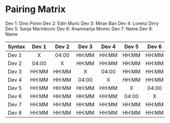 # Pairing Matrix
Dev 1: Dino Ponin
Dev 2: Edin Muric
Dev 3: Miran Ban
Dev 4: Lorenz Dirry
Dev 5: Sanja Marinkovic
Dev 6: Ananmarija Momic
Dev 7: Name
Dev 8: Name

| Syntax      | Dev 1   	  | Dev 2   	  | Dev 3   	  | Dev 4   	  | Dev 5   	  | Dev 6   	  | Dev 7   	  | Dev 8   	  |
| :---        |    :----:   |    :----:   |    :----:   |    :----:   |    :----:   |    :----:   |    :----:   |    :----:   |
| Dev 1       | X           | 04:00       | HH:MM       | HH:MM       | HH:MM       | HH:MM       | HH:MM       | HH:MM       |
| Dev 2       | 04:00       | X           | HH:MM       | HH:MM       | HH:MM       | HH:MM       | HH:MM       | HH:MM       |
| Dev 3       | HH:MM       | HH:MM       | X           | 04:00       | HH:MM       | HH:MM       | HH:MM       | HH:MM       |
| Dev 4       | HH:MM       | HH:MM       | 04:00      | X           | HH:MM       | HH:MM       | HH:MM       | HH:MM       |
| Dev 5       | HH:MM       | HH:MM       | HH:MM       | HH:MM       | X           | 04:00    | HH:MM       | HH:MM       |
| Dev 6       | HH:MM       | HH:MM       | HH:MM       | HH:MM       | 04:00       | X           | HH:MM       | HH:MM       |
| Dev 7       | HH:MM       | HH:MM       | HH:MM       | HH:MM       | HH:MM       | HH:MM       | X           | HH:MM       |
| Dev 8       | HH:MM       | HH:MM       | HH:MM       | HH:MM       | HH:MM       | HH:MM       | HH:MM       | X           |